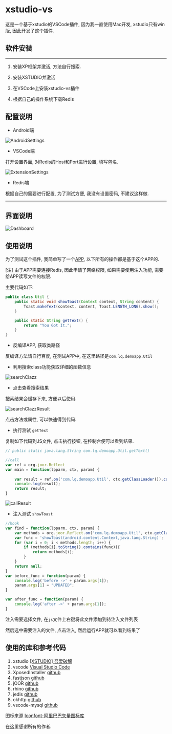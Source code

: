 # xstudio-vs

这是一个基于xstudio的VSCode插件, 因为我一直使用Mac开发, xstudio只有win版, 因此开发了这个插件.

## 软件安装

----
1. 安装XP框架并激活, 方法自行搜索.

2. 安装XSTUDIO并激活

3. 在VSCode上安装xstudio-vs插件

4. 根据自己的操作系统下载Redis

## 配置说明

- Android端

![AndroidSettings](./doc-img/android_settings.jpg)

- VSCode端

打开设置界面, 对Redis的Host和Port进行设置, 填写包名.

![ExtensionSettings](./doc-img/extension_settings.png)

- Redis端

根据自己的需要进行配置, 为了测试方便, 我没有设置密码, 不建议这样做.

----

## 界面说明

![Dashboard](./doc-img/dashboard.png)


## 使用说明

为了测试这个插件, 我简单写了一个[APP](./doc-img/app-release.apk), 以下所有的操作都是基于这个APP的. 

[注] 由于APP需要连接Redis, 因此申请了网络权限, 如果需要使用注入功能, 需要给APP读写文件的权限.

主要代码如下:
```java
public class Util {
    public static void showToast(Context context, String content) {
        Toast.makeText(context, content, Toast.LENGTH_LONG).show();
    }

    public static String getText() {
        return "You Got It.";
    }
}
```

- 反编译APP, 获取类路径

反编译方法请自行百度, 在测试APP中, 在这里路径是`com.lq.demoapp.Util`

- 利用搜索class功能获取详细的函数信息

![searchClazz](./doc-img/search_class.jpg)

- 点击查看搜索结果

搜索结果会缓存下来, 方便以后使用.

![searchClazzResult](./doc-img/search_class_result.jpg)

点击方法或属性, 可以快速得到代码.

- 执行测试 `getText`

复制如下代码到JS文件, 点击执行按钮, 在控制台便可以看到结果.

```javascript
// public static java.lang.String com.lq.demoapp.Util.getText()

//call
var ref = org.joor.Reflect
var main = function(lpparm, ctx, param) {
    
    var result = ref.on('com.lq.demoapp.Util', ctx.getClassLoader()).call('getText').get();
    console.log(result);
    return result;
}    
```

![callResult](./doc-img/call_result.jpg)

- 注入测试 `showToast`

```javascript
//hook
var find = function(lpparm, ctx, param) {
    var methods = org.joor.Reflect.on('com.lq.demoapp.Util', ctx.getClassLoader()).type().getDeclaredMethods();
    var func = 'showToast(android.content.Context,java.lang.String)';
    for (var i = 0; i < methods.length; i++) {
        if (methods[i].toString().contains(func)){
            return methods[i];
        }
    }
    return null;
}
var before_func = function(param) {
    console.log('before ->' + param.args[1]);
    param.args[1] = "UPDATED";
}

var after_func = function(param) {
    console.log('after ->' + param.args[1]);
}
```

注入需要选择文件, 在`js`文件上右键将此文件添加到待注入文件列表

然后选中需要注入的文件, 点击注入, 然后运行APP就可以看到结果了


## 使用的库和参考代码

1. xstudio         [[XSTUDIO] 吾爱破解](https://www.52pojie.cn/thread-937492-1-1.html?tdsourcetag=s_pcqq_aiomsg)
2. vscode          [Visual Studio Code](https://code.visualstudio.com/)
3. XposedInstaller [github](https://github.com/rovo89/XposedInstaller)
4. fastjson        [github](https://github.com/alibaba/fastjson)
5. jOOR            [github](https://github.com/jOOQ/jOOR)
6. rhino           [github](https://github.com/mozilla/rhino)
7. jedis           [github](https://github.com/xetorthio/jedis)
8. okhttp          [github](https://github.com/square/okhttp)
9. vscode-mysql    [github](https://github.com/mtxr/vscode-sqltools)


图标来源        [Iconfont-阿里巴巴矢量图标库](https://www.iconfont.cn/)

在这里感谢所有的作者.
